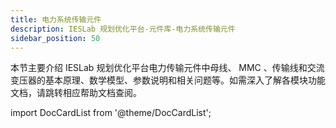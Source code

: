 ```yaml
---
title: 电力系统传输元件
description: IESLab 规划优化平台-元件库-电力系统传输元件
sidebar_position: 50
---
```



本节主要介绍 IESLab 规划优化平台电力传输元件中母线、 MMC 、传输线和交流变压器的基本原理、数学模型、参数说明和相关问题等。如需深入了解各模块功能文档，请跳转相应帮助文档查阅。


import DocCardList from '@theme/DocCardList';

<DocCardList />